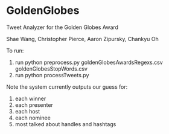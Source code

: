 # GoldenGlobes
Tweet Analyzer for the Golden Globes Award

Shae Wang, Christopher Pierce, Aaron Zipursky, Chankyu Oh

To run:
1. run python preprocess.py goldenGlobesAwardsRegexs.csv goldenGlobesStopWords.csv
2. run python processTweets.py

Note the system currently outputs our guess for:
1. each winner
2. each presenter
3. each host
4. each nominee
5. most talked about handles and hashtags
